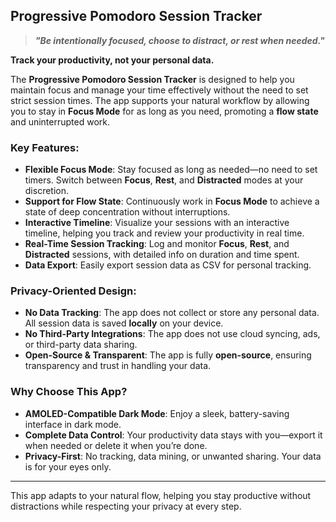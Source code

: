 ## Progressive Pomodoro Session Tracker
>***"Be intentionally focused, choose to distract, or rest when needed."***

**Track your productivity, not your personal data.**

The **Progressive Pomodoro Session Tracker** is designed to help you maintain focus and manage your time effectively without the need to set strict session times. The app supports your natural workflow by allowing you to stay in **Focus Mode** for as long as you need, promoting a **flow state** and uninterrupted work.

### Key Features:
- **Flexible Focus Mode**: Stay focused as long as needed—no need to set timers. Switch between **Focus**, **Rest**, and **Distracted** modes at your discretion.
- **Support for Flow State**: Continuously work in **Focus Mode** to achieve a state of deep concentration without interruptions.
- **Interactive Timeline**: Visualize your sessions with an interactive timeline, helping you track and review your productivity in real time.
- **Real-Time Session Tracking**: Log and monitor **Focus**, **Rest**, and **Distracted** sessions, with detailed info on duration and time spent.
- **Data Export**: Easily export session data as CSV for personal tracking.

### Privacy-Oriented Design:
- **No Data Tracking**: The app does not collect or store any personal data. All session data is saved **locally** on your device.
- **No Third-Party Integrations**: The app does not use cloud syncing, ads, or third-party data sharing.
- **Open-Source & Transparent**: The app is fully **open-source**, ensuring transparency and trust in handling your data.

### Why Choose This App?
- **AMOLED-Compatible Dark Mode**: Enjoy a sleek, battery-saving interface in dark mode.
- **Complete Data Control**: Your productivity data stays with you—export it when needed or delete it when you’re done.
- **Privacy-First**: No tracking, data mining, or unwanted sharing. Your data is for your eyes only.

---


This app adapts to your natural flow, helping you stay productive without distractions while respecting your privacy at every step.

